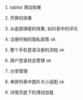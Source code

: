 1. tablist 滑动效果
2. 开屏的效果
3. 从底部弹窗的效果, 如抖音中的评论


1. 注册时候的隐私政策 ok
2. 整个手机登录注册的流程 ok 
3. 用户登录状态管理 ok
4. 分享管理
5. 单排列表中图片大小适配 ok
6. 详情页底下的滑动加载